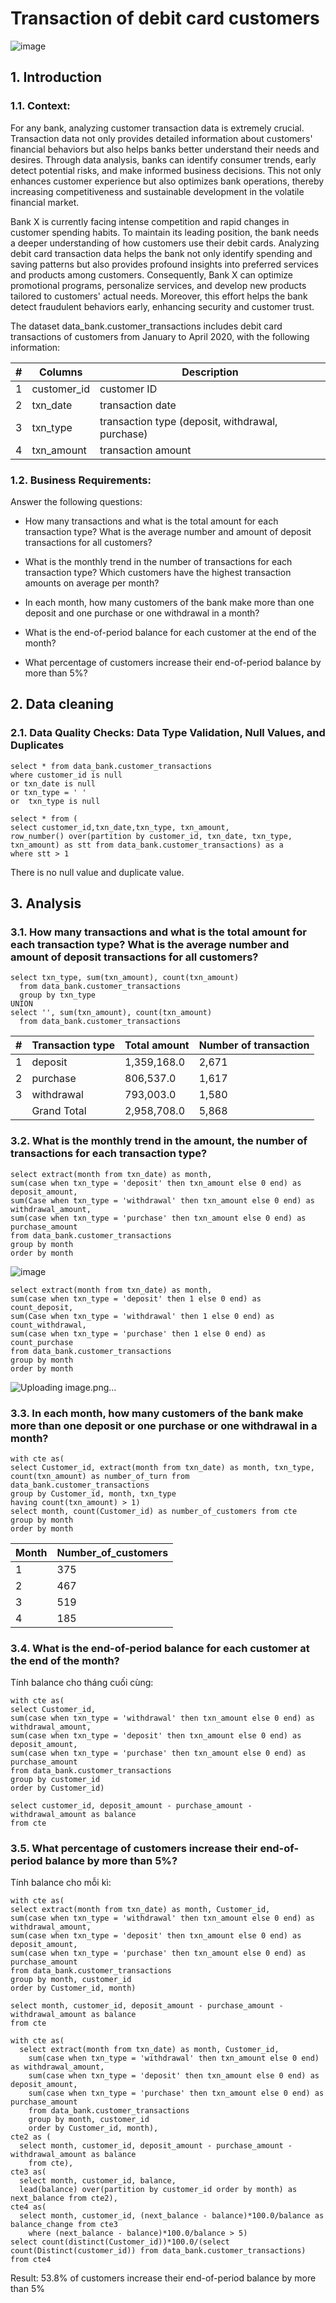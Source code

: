 # Transaction of debit card customers

![image](https://github.com/linhnguyen2601/SQL-Projects/assets/166676829/70e2bf1c-2727-446d-9100-e747349cbffc)

## 1. Introduction

### 1.1. Context:
For any bank, analyzing customer transaction data is extremely crucial. Transaction data not only provides detailed information about customers' financial behaviors but also helps banks better understand their needs and desires. Through data analysis, banks can identify consumer trends, early detect potential risks, and make informed business decisions. This not only enhances customer experience but also optimizes bank operations, thereby increasing competitiveness and sustainable development in the volatile financial market.

Bank X is currently facing intense competition and rapid changes in customer spending habits. To maintain its leading position, the bank needs a deeper understanding of how customers use their debit cards. Analyzing debit card transaction data helps the bank not only identify spending and saving patterns but also provides profound insights into preferred services and products among customers. Consequently, Bank X can optimize promotional programs, personalize services, and develop new products tailored to customers' actual needs. Moreover, this effort helps the bank detect fraudulent behaviors early, enhancing security and customer trust.

The dataset data_bank.customer_transactions includes debit card transactions of customers from January to April 2020, with the following information:

| # | Columns |  Description |
| --- | --- | --- |   
| 1 | customer_id | customer ID |
| 2 | txn_date | transaction date |
| 3 | txn_type | transaction type (deposit, withdrawal, purchase) |
| 4 | txn_amount | transaction amount |

### 1.2. Business Requirements:

Answer the following questions:

- How many transactions and what is the total amount for each transaction type? What is the average number and amount of deposit transactions for all customers?

- What is the monthly trend in the number of transactions for each transaction type?
Which customers have the highest transaction amounts on average per month?

- In each month, how many customers of the bank make more than one deposit and one purchase or one withdrawal in a month?

- What is the end-of-period balance for each customer at the end of the month?

- What percentage of customers increase their end-of-period balance by more than 5%?

## 2. Data cleaning

### 2.1. Data Quality Checks: Data Type Validation, Null Values, and Duplicates
```
select * from data_bank.customer_transactions
where customer_id is null
or txn_date is null 
or txn_type = ' '
or  txn_type is null
```

```
select * from (
select customer_id,txn_date,txn_type, txn_amount,
row_number() over(partition by customer_id, txn_date, txn_type, txn_amount) as stt from data_bank.customer_transactions) as a
where stt > 1
```
There is no null value and duplicate value.

## 3. Analysis

### 3.1. How many transactions and what is the total amount for each transaction type? What is the average number and amount of deposit transactions for all customers?
```
select txn_type, sum(txn_amount), count(txn_amount)
  from data_bank.customer_transactions
  group by txn_type
UNION
select '', sum(txn_amount), count(txn_amount)
  from data_bank.customer_transactions
```

| # | Transaction type |  Total amount | Number of transaction|
| --- | --- | --- |   --- |
| 1 | deposit	 | 1,359,168.0  | 2,671|
| 2 | purchase | 806,537.0   | 1,617|
| 3 | withdrawal	 | 793,003.0   | 1,580|
||Grand Total|2,958,708.0 |5,868|

### 3.2. What is the monthly trend in the amount, the number of transactions for each transaction type?

```
select extract(month from txn_date) as month, 
sum(case when txn_type = 'deposit' then txn_amount else 0 end) as deposit_amount,
sum(Case when txn_type = 'withdrawal' then txn_amount else 0 end) as withdrawal_amount,
sum(case when txn_type = 'purchase' then txn_amount else 0 end) as purchase_amount
from data_bank.customer_transactions
group by month
order by month
```
![image](https://github.com/linhnguyen2601/SQL-Projects/assets/166676829/87439a2b-1031-4b5d-a36a-73ab57b0df83)

```
select extract(month from txn_date) as month, 
sum(case when txn_type = 'deposit' then 1 else 0 end) as count_deposit,
sum(Case when txn_type = 'withdrawal' then 1 else 0 end) as count_withdrawal,
sum(case when txn_type = 'purchase' then 1 else 0 end) as count_purchase
from data_bank.customer_transactions
group by month
order by month
```
![Uploading image.png…]()


### 3.3. In each month, how many customers of the bank make more than one deposit or one purchase or one withdrawal in a month?

```
with cte as(
select Customer_id, extract(month from txn_date) as month, txn_type, count(txn_amount) as number_of_turn from data_bank.customer_transactions
group by Customer_id, month, txn_type
having count(txn_amount) > 1)
select month, count(Customer_id) as number_of_customers from cte
group by month
order by month
```

| Month | Number_of_customers |
| --- | --- | 
| 1 | 375 |
| 2 | 467 |
| 3 | 519 |
| 4 | 185 |

### 3.4. What is the end-of-period balance for each customer at the end of the month?

Tính balance cho tháng cuối cùng:
```
with cte as(
select Customer_id, 
sum(case when txn_type = 'withdrawal' then txn_amount else 0 end) as withdrawal_amount,
sum(case when txn_type = 'deposit' then txn_amount else 0 end) as deposit_amount,
sum(case when txn_type = 'purchase' then txn_amount else 0 end) as purchase_amount
from data_bank.customer_transactions
group by customer_id 
order by Customer_id)

select customer_id, deposit_amount - purchase_amount - withdrawal_amount as balance
from cte
```

### 3.5. What percentage of customers increase their end-of-period balance by more than 5%?

Tính balance cho mỗi kì:
```
with cte as(
select extract(month from txn_date) as month, Customer_id, 
sum(case when txn_type = 'withdrawal' then txn_amount else 0 end) as withdrawal_amount,
sum(case when txn_type = 'deposit' then txn_amount else 0 end) as deposit_amount,
sum(case when txn_type = 'purchase' then txn_amount else 0 end) as purchase_amount
from data_bank.customer_transactions
group by month, customer_id 
order by Customer_id, month)

select month, customer_id, deposit_amount - purchase_amount - withdrawal_amount as balance
from cte
```

```
with cte as(
  select extract(month from txn_date) as month, Customer_id, 
    sum(case when txn_type = 'withdrawal' then txn_amount else 0 end) as withdrawal_amount,
    sum(case when txn_type = 'deposit' then txn_amount else 0 end) as deposit_amount,
    sum(case when txn_type = 'purchase' then txn_amount else 0 end) as purchase_amount
    from data_bank.customer_transactions
    group by month, customer_id 
    order by Customer_id, month),
cte2 as (
  select month, customer_id, deposit_amount - purchase_amount - withdrawal_amount as balance
    from cte),
cte3 as(
  select month, customer_id, balance,
  lead(balance) over(partition by customer_id order by month) as next_balance from cte2),
cte4 as(
  select month, customer_id, (next_balance - balance)*100.0/balance as balance_change from cte3
    where (next_balance - balance)*100.0/balance > 5)
select count(distinct(Customer_id))*100.0/(select count(Distinct(customer_id)) from data_bank.customer_transactions) from cte4
```

Result: 53.8% of customers increase their end-of-period balance by more than 5%
